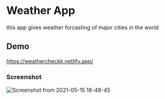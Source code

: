 # Weather App

this app gives weather forcasting of major cities in the world

## Demo
https://weathercheckk.netlify.app/


### Screenshot

![Screenshot from 2021-05-15 18-48-45](https://user-images.githubusercontent.com/65807044/118363836-d909be80-b5b3-11eb-9f14-699d8be64c20.png)



